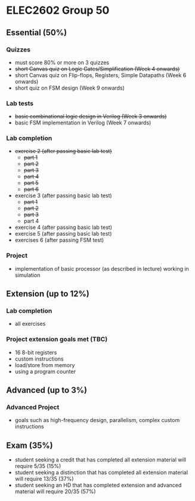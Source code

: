 # ELEC2602 Group 50

## Essential (50%)
### Quizzes
* must score 80% or more on 3 quizzes
* ~~short Canvas quiz on Logic Gates/Simplification (Week 4 onwards)~~
* short Canvas quiz on Flip-flops, Registers, Simple Datapaths (Week 6 onwards)
* short quiz on FSM design (Week 9 onwards)

### Lab tests
* ~~basic combinational logic design in Verilog (Week 3 onwards)~~
* basic FSM implementation in Verilog (Week 7 onwards)

### Lab completion
* ~~exercise 2 (after passing basic lab test)~~
  * ~~part 1~~
  * ~~part 2~~
  * ~~part 3~~
  * ~~part 4~~
  * ~~part 5~~
  * ~~part 6~~
* exercise 3 (after passing basic lab test)
  * ~~part 1~~
  * ~~part 2~~
  * ~~part 3~~
  * part 4
* exercise 4 (after passing basic lab test)
* exercise 5 (after passing basic lab test)
* exercises 6 (after passing FSM test)

### Project
* implementation of basic processor (as described in lecture) working in simulation

## Extension (up to 12%)
### Lab completion
* all exercises

### Project extension goals met (TBC)
* 16 8-bit registers
* custom instructions
* load/store from memory
* using a program counter

## Advanced (up to 3%)
### Advanced Project
* goals such as high-frequency design, parallelism, complex custom instructions

## Exam (35%)
* student seeking a credit that has completed all extension material will require 5/35 (15%)
* student seeking a distinction that has completed all extension material will require 13/35 (37%)
* student seeking an HD that has completed extension and advanced material will require 20/35 (57%)
